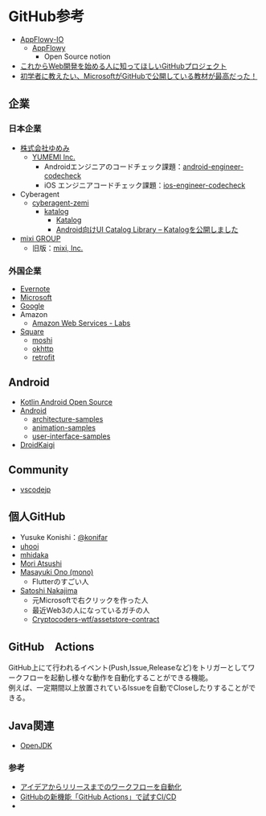 # GitHub参考
- [AppFlowy-IO](https://github.com/AppFlowy-IO)
  - [AppFlowy](https://github.com/AppFlowy-IO/appflowy)
    - Open Source notion
- [これからWeb開発を始める人に知ってほしいGitHubプロジェクト](https://qiita.com/ozora/items/1c0ac965ca9f51101a93)
- [初学者に教えたい、MicrosoftがGitHubで公開している教材が最高だった！](https://qiita.com/ozora/items/9c801d3b0137eccc32fa)

## 企業
### 日本企業
- [株式会社ゆめみ](https://www.yumemi.co.jp/)
  - [YUMEMI Inc.](https://github.com/yumemi-inc)
    - Androidエンジニアのコードチェック課題：[android-engineer-codecheck](https://github.com/yumemi-inc/android-engineer-codecheck)
    - iOS エンジニアコードチェック課題：[ios-engineer-codecheck](https://github.com/yumemi-inc/ios-engineer-codecheck)
- Cyberagent
  - [cyberagent-zemi](https://github.com/cyberagent-zemi)
    - [katalog](https://github.com/cyberagent-zemi/katalog)
      - [Katalog](https://cyberagent-zemi.github.io/katalog/)   
      - [Android向けUI Catalog Library – Katalogを公開しました](https://developers.cyberagent.co.jp/blog/archives/33059/)
- [mixi GROUP](https://github.com/mixigroup)
  - 旧版：[mixi, Inc.](https://github.com/mixi-inc)
### 外国企業
- [Evernote](https://github.com/evernote)
- [Microsoft](https://github.com/Microsoft) 
- [Google](https://github.com/google)
- Amazon
  - [Amazon Web Services - Labs](https://github.com/awslabs)
- [Square](https://square.github.io/)
  - [moshi](https://github.com/square/moshi)
  - [okhttp](https://github.com/square/okhttp)
  - [retrofit](https://github.com/square/retrofit)

## Android
- [Kotlin Android Open Source](https://github.com/Kotlin-Android-Open-Source)
- [Android](https://github.com/android)
  - [architecture-samples](https://github.com/android/architecture-samples)
  - [animation-samples](https://github.com/android/animation-samples)
  - [user-interface-samples](https://github.com/android/user-interface-samples/tree/main/SplashScreen)
- [DroidKaigi](https://github.com/DroidKaigi)

## Community
- [vscodejp](https://github.com/vscodejp)

## 個人GitHub
- Yusuke Konishi：[@konifar](https://github.com/konifar)
- [uhooi](https://github.com/uhooi)
- [mhidaka](https://github.com/mhidaka)
- [Mori Atsushi](https://github.com/Mori-Atsushi)
- [Masayuki Ono (mono)](https://github.com/mono0926)
  - Flutterのすごい人
- [Satoshi Nakajima](https://github.com/snakajima)
  - 元Microsoftで右クリックを作った人
  - 最近Web3の人になっているガチの人
  - [Cryptocoders-wtf/assetstore-contract](https://github.com/Cryptocoders-wtf/assetstore-contract?utm_source=pocket_mylist)

## GitHub　Actions
GitHub上にて行われるイベント(Push,Issue,Releaseなど)をトリガーとしてワークフローを起動し様々な動作を自動化することができる機能。  
例えば、一定期間以上放置されているIssueを自動でCloseしたりすることができる。

## Java関連
- [OpenJDK](https://github.com/openjdk)
### 参考
- [アイデアからリリースまでのワークフローを自動化](https://github.co.jp/features/actions)
- [GitHubの新機能「GitHub Actions」で試すCI/CD](https://knowledge.sakura.ad.jp/23478/)
- 